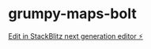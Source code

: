 # grumpy-maps-bolt

[Edit in StackBlitz next generation editor ⚡️](https://stackblitz.com/~/github.com/tblijlevens/grumpy-maps-bolt)